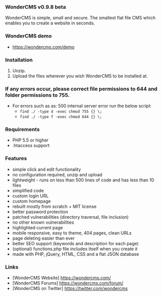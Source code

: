 ### WonderCMS v0.9.8 beta
WonderCMS is simple, small and secure.
The smallest flat file CMS which enables you to create a website in seconds.

### WonderCMS demo
- https://wondercms.com/demo

### Installation
1.  Unzip.
2.  Upload the files wherever you wish WonderCMS to be installed at.

### If any errors occur, please correct file permissions to 644 and folder permissions to 755.
- For errors such as as: 500 internal server error run the below script:
  - `find ./ -type d -exec chmod 755 {} \;`
  - `find ./ -type f -exec chmod 644 {} \;`

### Requirements
 - PHP 5.5 or higher
 - .htaccess support

### Features
 - simple click and edit functionality
 - no configuration required, unzip and upload
 - lightweight - runs on less than 500 lines of code and has less than 10 files
 - simplified code
 - custom login URL
 - custom homepage
 - rebuilt mostly from scratch + MIT license
 - better password protection
 - patched vulnerabilities (directory traversal, file inclusion)
 - no other known vulnerabilities
 - highlighted current page
 - mobile responsive, easy to theme, 404 pages, clean URLs
 - page deleting easier than ever
 - better SEO support (keywords and description for each page)
 - (optional) functions.php file includes itself when you create it
 - made with PHP, jQuery, HTML, CSS and a flat JSON database

### Links
- [WonderCMS Website] https://wondercms.com/
- [WonderCMS Forums] https://wondercms.com/forum/
- [WonderCMS on Twitter] https://twitter.com/wondercms
